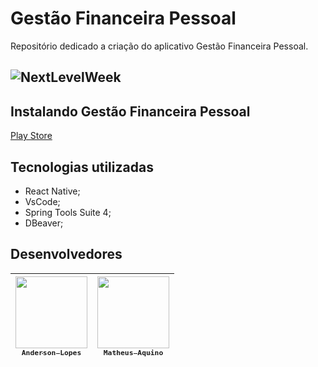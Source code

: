 # Gestão Financeira Pessoal

Repositório dedicado a criação do aplicativo Gestão Financeira Pessoal.

<h2 align="flex-start">
  <img alt="NextLevelWeek" title="#NextLevelWeek" src="../src/img/image-back.png" />
</h2>

## Instalando Gestão Financeira Pessoal

[Play Store](https://play.google.com/store/apps/details?id=com.gestaofinanceirapessoal.gestaoFinanceira)

<!-- ## Usando -->

<!-- <br/>`Tecnologias utilizadas:`<br/> -->
## Tecnologias utilizadas
- React Native;
- VsCode;
- Spring Tools Suite 4;
- DBeaver;

## Desenvolvedores

| [<img src="https://avatars.githubusercontent.com/u/85204109?v=4" width=115><br><sub>`Anderson Lopes`</sub>](https://github.com/andersonlps) | [<img src="https://avatars.githubusercontent.com/u/106098195?v=4" width=115><br><sub>`Matheus Aquino`</sub>](https://github.com/AquinoMatheus16) |
| :---: | :---: |

<!-- ## License

[MIT](https://choosealicense.com/licenses/mit/) -->
